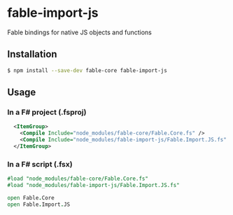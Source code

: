 # fable-import-js

Fable bindings for native JS objects and functions

## Installation

```sh
$ npm install --save-dev fable-core fable-import-js
```

## Usage

### In a F# project (.fsproj)

```xml
  <ItemGroup>
    <Compile Include="node_modules/fable-core/Fable.Core.fs" />
    <Compile Include="node_modules/fable-import-js/Fable.Import.JS.fs" />
  </ItemGroup>
```

### In a F# script (.fsx)

```fsharp
#load "node_modules/fable-core/Fable.Core.fs"
#load "node_modules/fable-import-js/Fable.Import.JS.fs"

open Fable.Core
open Fable.Import.JS
```
